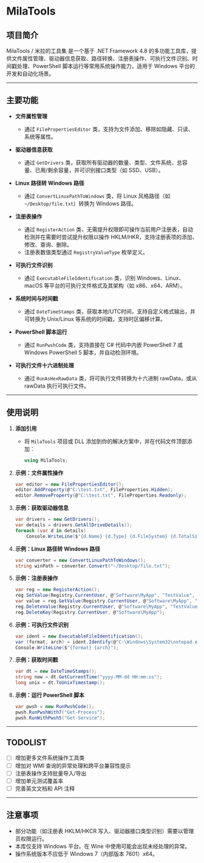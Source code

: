 # MilaTools

## 项目简介

MilaTools / 米拉的工具集 是一个基于 .NET Framework 4.8 的多功能工具库，提供文件属性管理、驱动器信息获取、路径转换、注册表操作、可执行文件识别、时间戳处理、PowerShell 脚本运行等常用系统操作能力，适用于 Windows 平台的开发和自动化场景。

---

## 主要功能

- **文件属性管理**
  - 通过 `FilePropertiesEditor` 类，支持为文件添加、移除如隐藏、只读、系统等属性。

- **驱动器信息获取**
  - 通过 `GetDrivers` 类，获取所有驱动器的数量、类型、文件系统、总容量、已用/剩余容量，并可识别接口类型（如 SSD、USB）。

- **Linux 路径转 Windows 路径**
  - 通过 `ConvertLinuxPathToWindows` 类，将 Linux 风格路径（如 `~/Desktop/file.txt`）转换为 Windows 路径。

- **注册表操作**
  - 通过 `RegisterAction` 类，无需提升权限即可操作当前用户注册表，自动检测并在需要时尝试提升权限以操作 HKLM/HKR，支持注册表项的添加、修改、查询、删除。
  - 注册表数值类型通过 `RegistryValueType` 枚举定义。

- **可执行文件识别**
  - 通过 `ExecutableFileIdentification` 类，识别 Windows、Linux、macOS 等平台的可执行文件格式及其架构（如 x86、x64、ARM）。

- **系统时间与时间戳**
  - 通过 `DateTimeStamps` 类，获取本地/UTC时间，支持自定义格式输出，并可转换为 Unix/Linux 等系统的时间戳，支持时区偏移计算。

- **PowerShell 脚本运行**
  - 通过 `RunPwshCode` 类，支持直接在 C# 代码中内嵌 PowerShell 7 或 Windows PowerShell 5 脚本，并自动检测环境。

- **可执行文件十六进制处理**
  - 通过 `RunAsHexRawData` 类，将可执行文件转换为十六进制 rawData，或从 rawData 执行可执行文件。

---

## 使用说明

1. **添加引用**
   - 将 `MilaTools` 项目或 DLL 添加到你的解决方案中，并在代码文件顶部添加：
     ```csharp
     using MilaTools;
     ```

2. **示例：文件属性操作**
     ```csharp
     var editor = new FilePropertiesEditor();
     editor.AddProperty(@"C:\test.txt", FileProperties.Hidden);
     editor.RemoveProperty(@"C:\test.txt", FileProperties.Readonly);
     ```

3. **示例：获取驱动器信息**
     ```csharp
     var drivers = new GetDrivers();
     var details = drivers.GetAllDriveDetails();
     foreach (var d in details)
         Console.WriteLine($"{d.Name} {d.Type} {d.FileSystem} {d.TotalSize}");
     ```

4. **示例：Linux 路径转 Windows 路径**
     ```csharp
     var converter = new ConvertLinuxPathToWindows();
     string winPath = converter.Convert("~/Desktop/file.txt");
     ```

5. **示例：注册表操作**
     ```csharp
     var reg = new RegisterAction();
     reg.SetValue(Registry.CurrentUser, @"Software\MyApp", "TestValue", 123, RegistryValueType.DWord);
     var value = reg.GetValue(Registry.CurrentUser, @"Software\MyApp", "TestValue");
     reg.DeleteValue(Registry.CurrentUser, @"Software\MyApp", "TestValue");
     reg.DeleteKey(Registry.CurrentUser, @"Software\MyApp");
     ```

6. **示例：可执行文件识别**
     ```csharp
     var ident = new ExecutableFileIdentification();
     var (format, arch) = ident.Identify(@"C:\Windows\System32\notepad.exe");
     Console.WriteLine($"{format} {arch}");
     ```

7. **示例：获取时间戳**
     ```csharp
     var dt = new DateTimeStamps();
     string now = dt.GetCurrentTime("yyyy-MM-dd HH:mm:ss");
     long unix = dt.ToUnixTimestamp();
     ```

8. **示例：运行 PowerShell 脚本**
     ```csharp
     var pwsh = new RunPwshCode();
     pwsh.RunPwshWith7("Get-Process");
     pwsh.RunWithPwsh5("Get-Service");
     ```

---

## TODOLIST

- [ ] 增加更多文件系统操作工具类
- [ ] 增加对 WMI 查询的异常处理和跨平台兼容性提示
- [ ] 注册表操作支持批量导入/导出
- [ ] 增加单元测试覆盖率
- [ ] 完善英文文档和 API 注释

---

## 注意事项

- 部分功能（如注册表 HKLM/HKCR 写入、驱动器接口类型识别）需要以管理员权限运行。
- 本库仅支持 Windows 平台。在 Wine 中使用可能会出现未经处理的异常。 
- 操作系统版本不应低于 Windows 7（内部版本 7601）x64。

